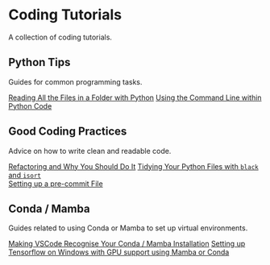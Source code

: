 # Coding Tutorials

A collection of coding tutorials.

## Python Tips

Guides for common programming tasks.

[Reading All the Files in a Folder with Python](folder-of-files-python.md)
[Using the Command Line within Python Code](command-line-python.md)

## Good Coding Practices

Advice on how to write clean and readable code.

[Refactoring and Why You Should Do It](refactoring.md)
[Tidying Your Python Files with `black` and `isort`](python-black.md)  
[Setting up a pre-commit File](pre-commit.md)  

## Conda / Mamba

Guides related to using Conda or Mamba to set up virtual environments.

[Making VSCode Recognise Your Conda / Mamba Installation](vscode-conda.md)
[Setting up Tensorflow on Windows with GPU support using Mamba or Conda](tensorflow-windows-gpu.md)
